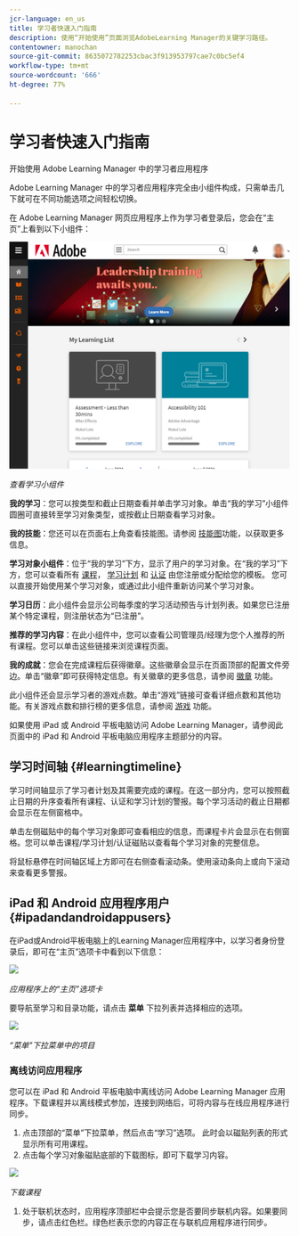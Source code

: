 ```yaml
---
jcr-language: en_us
title: 学习者快速入门指南
description: 使用“开始使用”页面浏览AdobeLearning Manager的关键学习路径。
contentowner: manochan
source-git-commit: 8635072782253cbac3f913953797cae7c0bc5ef4
workflow-type: tm+mt
source-wordcount: '666'
ht-degree: 77%

---
```




# 学习者快速入门指南

开始使用 Adobe Learning Manager 中的学习者应用程序

Adobe Learning Manager 中的学习者应用程序完全由小组件构成，只需单击几下就可在不同功能选项之间轻松切换。

在 Adobe Learning Manager 网页应用程序上作为学习者登录后，您会在“主页”上看到以下小组件：

![](assets/l-1.png)

*查看学习小组件*

**我的学习**：您可以按类型和截止日期查看并单击学习对象。单击“我的学习”小组件圆圈可直接转至学习对象类型，或按截止日期查看学习对象。

**我的技能**：您还可以在页面右上角查看技能图。请参阅  [技能图](skills-levels.md)功能，以获取更多信息。

**学习对象小组件**：位于“我的学习”下方，显示了用户的学习对象。在“我的学习”下方，您可以查看所有  [课程](courses.md)，  [学习计划](learning-programs.md) 和  [认证](certifications.md) 由您注册或分配给您的模板。 您可以直接开始使用某个学习对象，或通过此小组件重新访问某个学习对象。

**学习日历**：此小组件会显示公司每季度的学习活动预告与计划列表。如果您已注册某个特定课程，则注册状态为“已注册”。

**推荐的学习内容**：在此小组件中，您可以查看公司管理员/经理为您个人推荐的所有课程。您可以单击这些链接来浏览课程页面。

**我的成就**：您会在完成课程后获得徽章。这些徽章会显示在页面顶部的配置文件旁边。单击“徽章”即可获得特定信息。有关徽章的更多信息，请参阅  [徽章](badges.md) 功能。

此小组件还会显示学习者的游戏点数。单击“游戏”链接可查看详细点数和其他功能。有关游戏点数和排行榜的更多信息，请参阅  [游戏](gamification.md) 功能。

如果使用 iPad 或 Android 平板电脑访问 Adobe Learning Manager，请参阅此页面中的 iPad 和 Android 平板电脑应用程序主题部分的内容。

## 学习时间轴 {#learningtimeline}

学习时间轴显示了学习者计划及其需要完成的课程。在这一部分内，您可以按照截止日期的升序查看所有课程、认证和学习计划的警报。每个学习活动的截止日期都会显示在左侧窗格中。

单击左侧磁贴中的每个学习对象即可查看相应的信息，而课程卡片会显示在右侧窗格。您可以单击课程/学习计划/认证磁贴以查看每个学习对象的完整信息。

将鼠标悬停在时间轴区域上方即可在右侧查看滚动条。使用滚动条向上或向下滚动来查看更多警报。

## iPad 和 Android 应用程序用户 {#ipadandandroidappusers}

在iPad或Android平板电脑上的Learning Manager应用程序中，以学习者身份登录后，即可在“主页”选项卡中看到以下信息：

![](assets/screenshot-2015-08-07-12-24-40-e1439211134842.png)

*应用程序上的“主页”选项卡*

要导航至学习和目录功能，请点击 **菜单** 下拉列表并选择相应的选项。

![](assets/menu-ipad.png)

*“菜单”下拉菜单中的项目*

### 离线访问应用程序

您可以在 iPad 和 Android 平板电脑中离线访问 Adobe Learning Manager 应用程序。下载课程并以离线模式参加，连接到网络后，可将内容与在线应用程序进行同步。

1. 点击顶部的“菜单”下拉菜单，然后点击“学习”选项。 此时会以磁贴列表的形式显示所有可用课程。
1. 点击每个学习对象磁贴底部的下载图标，即可下载学习内容。

![](assets/download-ipad.png)

*下载课程*

1. 处于联机状态时，应用程序顶部栏中会提示您是否要同步联机内容。如果要同步，请点击红色栏。绿色栏表示您的内容正在与联机应用程序进行同步。

<!--### Track device storage

You can monitor your device storage periodically.

Tap the profile icon at the upper-right corner of the app and tap **Device Storage** menu option.

![](assets/device-storage-option-ipad.png)

An app storage information dialog appears as shown below.

![](assets/device-storage-detailed-e1439211162955.png)

Using the app storage information, you can check the total space of device, app and the downloaded courses. This information enables you to download courses accordingly. To delete the downloaded courses in the device, tap X icon adjacent to each course name.-->
